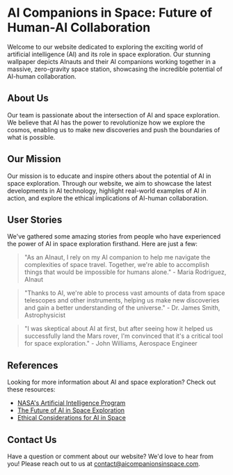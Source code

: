 <!--
Write me content for website with wallpaper which alt text is:

"AInauts and their AI companions working together in a massive, zero-gravity space station."

The name/title of the page should not be 1:1 copy of the alt text but rather a real content of the website which is using this wallpaper.

- Use markdown format 
- Start with the heading
- The content should look like a real website 
- Include real sections like references, contact, user stories, etc. use things relevant to the page purpose.
- Feel free to use structure like headings, bullets, numbering, blockquotes, paragraphs, horizontal lines, etc.
- You can use formatting like bold or _italic_
- You can include UTF-8 emojis
- Links should be only #hash anchors (and you can refer to the document itself)
- Do not include images
-->

<!--font:Montserrat-->

# AI Companions in Space: Future of Human-AI Collaboration

Welcome to our website dedicated to exploring the exciting world of artificial intelligence (AI) and its role in space exploration. Our stunning wallpaper depicts AInauts and their AI companions working together in a massive, zero-gravity space station, showcasing the incredible potential of AI-human collaboration.

## About Us

Our team is passionate about the intersection of AI and space exploration. We believe that AI has the power to revolutionize how we explore the cosmos, enabling us to make new discoveries and push the boundaries of what is possible.

## Our Mission

Our mission is to educate and inspire others about the potential of AI in space exploration. Through our website, we aim to showcase the latest developments in AI technology, highlight real-world examples of AI in action, and explore the ethical implications of AI-human collaboration.

## User Stories

We've gathered some amazing stories from people who have experienced the power of AI in space exploration firsthand. Here are just a few:

> "As an AInaut, I rely on my AI companion to help me navigate the complexities of space travel. Together, we're able to accomplish things that would be impossible for humans alone." - Maria Rodriguez, AInaut

> "Thanks to AI, we're able to process vast amounts of data from space telescopes and other instruments, helping us make new discoveries and gain a better understanding of the universe." - Dr. James Smith, Astrophysicist

> "I was skeptical about AI at first, but after seeing how it helped us successfully land the Mars rover, I'm convinced that it's a critical tool for space exploration." - John Williams, Aerospace Engineer

## References

Looking for more information about AI and space exploration? Check out these resources:

- [NASA's Artificial Intelligence Program](#nasa-ai-program)
- [The Future of AI in Space Exploration](#ai-future-space)
- [Ethical Considerations for AI in Space](#ethical-ai-space)

## Contact Us

Have a question or comment about our website? We'd love to hear from you! Please reach out to us at [contact@aicompanionsinspace.com](mailto:contact@aicompanionsinspace.com).
